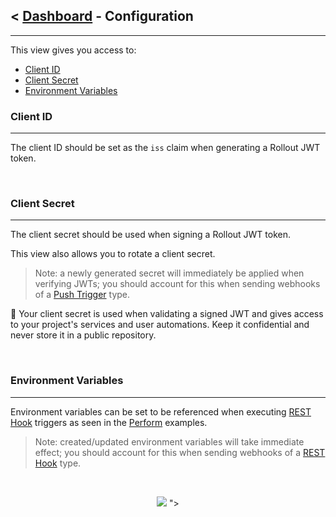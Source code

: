 ## < [Dashboard](../README.md) - Configuration

---

This view gives you access to:

- [Client ID](#client-id)
- [Client Secret](#client-secret)
- [Environment Variables](#environment-variables)

### Client ID

---

The client ID should be set as the `iss` claim when generating a Rollout JWT token.

<br />

### Client Secret

---

The client secret should be used when signing a Rollout JWT token.

This view also allows you to rotate a client secret.

> Note: a newly generated secret will immediately be applied when verifying JWTs; you should account for this when sending webhooks of a [Push Trigger](../../dashboard/triggers/Triggers-Api-Configuration.md#push-trigger) type.

🚨 Your client secret is used when validating a signed JWT and gives access to your project's services and user automations. Keep it confidential and never store it in a public repository.

<br />

### Environment Variables

---

Environment variables can be set to be referenced when executing [REST Hook](../../dashboard/triggers/Triggers-Api-Configuration.md#rest-hooks) triggers as seen in the [Perform](../../dashboard//triggers/Triggers-Api-Configuration.md#perform) examples.

> Note: created/updated environment variables will take immediate effect; you should account for this when sending webhooks of a [REST Hook](../../dashboard/triggers/Triggers-Api-Configuration.md#rest-hooks) type.

<br />
<p align="center">
  <img src="https://user-images.githubusercontent.com/37576329/170776956-9c209a8c-6962-47a3-bb4b-49c4254e8c9b.png" />
">
</p>
